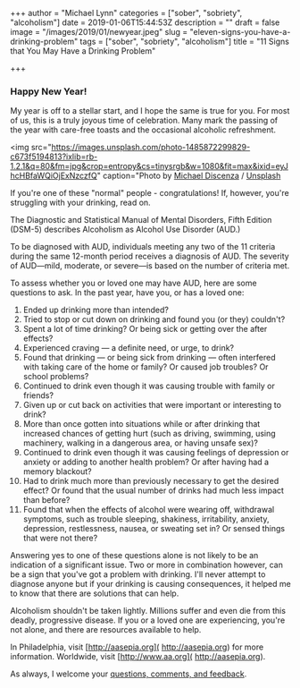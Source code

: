 +++
author = "Michael Lynn"
categories = ["sober", "sobriety", "alcoholism"]
date = 2019-01-06T15:44:53Z
description = ""
draft = false
image = "/images/2019/01/newyear.jpeg"
slug = "eleven-signs-you-have-a-drinking-problem"
tags = ["sober", "sobriety", "alcoholism"]
title = "11 Signs that You May Have a Drinking Problem"

+++

### Happy New Year!

My year is off to a stellar start, and I hope the same is true for you. For most of us, this is a truly joyous time of celebration. Many mark the passing of the year with care-free toasts and the occasional alcoholic refreshment.

<img src="https://images.unsplash.com/photo-1485872299829-c673f5194813?ixlib=rb-1.2.1&q=80&fm=jpg&crop=entropy&cs=tinysrgb&w=1080&fit=max&ixid=eyJhcHBfaWQiOjExNzczfQ" caption="Photo by <a href="https://unsplash.com/@mdisc?utm_source=ghost&utm_medium=referral&utm_campaign=api-credit">Michael Discenza</a> / <a href="https://unsplash.com/?utm_source=ghost&utm_medium=referral&utm_campaign=api-credit">Unsplash</a>

If you're one of these "normal" people - congratulations! If, however, you're struggling with your drinking, read on.

The Diagnostic and Statistical Manual of Mental Disorders, Fifth Edition (DSM-5) describes Alcoholism as Alcohol Use Disorder (AUD.)

To be diagnosed with AUD, individuals meeting any two of the 11 criteria during the same 12-month period receives a diagnosis of AUD. The severity of AUD—mild, moderate, or severe—is based on the number of criteria met.

To assess whether you or loved one may have AUD, here are some questions to ask.  In the past year, have you, or has a loved one:

1. Ended up drinking more than intended?
2. Tried to stop or cut down on drinking and found you (or they) couldn't?
3. Spent a lot of time drinking? Or being sick or getting over the after effects?
4. Experienced craving — a definite need, or urge, to drink?
5. Found that drinking — or being sick from drinking — often interfered with taking care of the home or family? Or caused job troubles? Or school problems?
6. Continued to drink even though it was causing trouble with family or friends?
7. Given up or cut back on activities that were important or interesting to drink?
8. More than once gotten into situations while or after drinking that increased chances of getting hurt (such as driving, swimming, using machinery, walking in a dangerous area, or having unsafe sex)?
9. Continued to drink even though it was causing feelings of depression or anxiety or adding to another health problem? Or after having had a memory blackout?
10. Had to drink much more than previously necessary to get the desired effect? Or found that the usual number of drinks had much less impact than before?
11. Found that when the effects of alcohol were wearing off, withdrawal symptoms, such as trouble sleeping, shakiness, irritability, anxiety, depression, restlessness, nausea, or sweating set in? Or sensed things that were not there?

Answering yes to one of these questions alone is not likely to be an indication of a significant issue. Two or more in combination however, can be a sign that you've got a problem with drinking. I'll never attempt to diagnose anyone but if your drinking is causing consequences, it helped me to know that there are solutions that can help.

Alcoholism shouldn't be taken lightly. Millions suffer and even die from this deadly,  progressive disease. If you or a loved one are experiencing, you're not alone, and there are resources available to help.

In Philadelphia, visit [http://aasepia.org]( http://aasepia.org) for more information. Worldwide, visit [http://www.aa.org]( http://aasepia.org).

As always, I welcome your [questions, comments, and feedback](http://blog.mlynn.org/contact).









